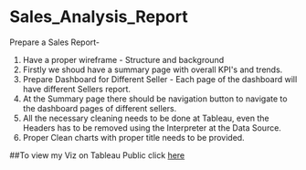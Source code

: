 # Sales_Analysis_Report
Prepare a Sales Report-  

1. Have a proper wireframe - Structure and background
2. Firstly we shoud have a summary page with overall KPI's and trends.
3. Prepare Dashboard for Different Seller - Each page
of the dashboard will have different Sellers report.
4. At the Summary page there should be navigation button to 
navigate to the dashboard pages of different sellers.
5. All the necessary cleaning needs to be done at Tableau, even the
Headers has to be removed using the Interpreter at the Data Source.
6. Proper Clean charts with proper title needs to be provided.

##To view my Viz on Tableau Public click [here](https://public.tableau.com/app/profile/sneha.sawant/viz/salesanalysis_16830383062930/SUMMARYPG)
